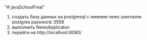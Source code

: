 "# javaSchoolFinal" 
1. создать базу данных на postgresql с именем news
username: postgres
password: 5558
2. выполнить NewsApplicaton
3. перейти на http://localhost:8080/